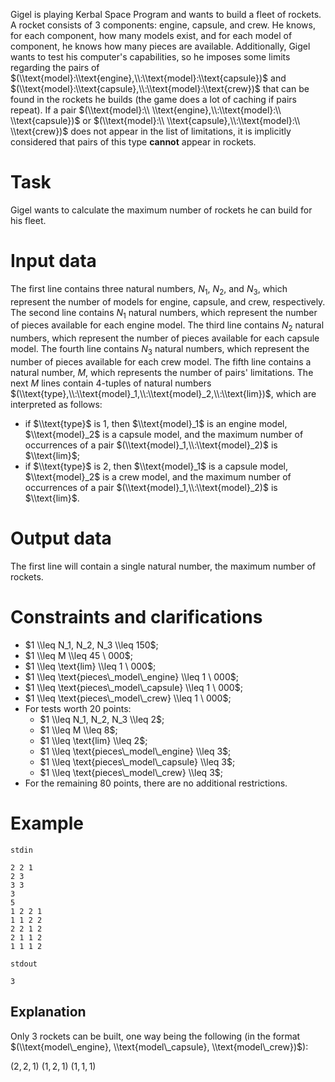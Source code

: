 Gigel is playing Kerbal Space Program and wants to build a fleet of rockets. A rocket consists of $3$ components: engine, capsule, and crew. He knows, for each component, how many models exist, and for each model of component, he knows how many pieces are available. Additionally, Gigel wants to test his computer's capabilities, so he imposes some limits regarding the pairs of $(\\text{model}:\\text{engine},\\:\\text{model}:\\text{capsule})$ and $(\\text{model}:\\text{capsule},\\:\\text{model}:\\text{crew})$ that can be found in the rockets he builds (the game does a lot of caching if pairs repeat). If a pair $(\\text{model}:\\ \\text{engine},\\:\\text{model}:\\ \\text{capsule})$ or $(\\text{model}:\\ \\text{capsule},\\:\\text{model}:\\ \\text{crew})$ does not appear in the list of limitations, it is implicitly considered that pairs of this type **cannot** appear in rockets.

# Task

Gigel wants to calculate the maximum number of rockets he can build for his fleet.

# Input data

The first line contains three natural numbers, $N_1$, $N_2$, and $N_3$, which represent the number of models for engine, capsule, and crew, respectively.
The second line contains $N_1$ natural numbers, which represent the number of pieces available for each engine model.
The third line contains $N_2$ natural numbers, which represent the number of pieces available for each capsule model.
The fourth line contains $N_3$ natural numbers, which represent the number of pieces available for each crew model.
The fifth line contains a natural number, $M$, which represents the number of pairs' limitations.
The next $M$ lines contain 4-tuples of natural numbers $(\\text{type},\\:\\text{model}_1,\\:\\text{model}_2,\\:\\text{lim})$, which are interpreted as follows:
* if $\\text{type}$ is $1$, then $\\text{model}_1$ is an engine model, $\\text{model}_2$ is a capsule model, and the maximum number of occurrences of a pair $(\\text{model}_1,\\:\\text{model}_2)$ is $\\text{lim}$;
* if $\\text{type}$ is $2$, then $\\text{model}_1$ is a capsule model, $\\text{model}_2$ is a crew model, and the maximum number of occurrences of a pair $(\\text{model}_1,\\:\\text{model}_2)$ is $\\text{lim}$.

# Output data

The first line will contain a single natural number, the maximum number of rockets.

# Constraints and clarifications

* $1 \\leq N_1, N_2, N_3 \\leq 150$;
* $1 \\leq M \\leq 45 \ 000$;
* $1 \\leq \text{lim} \\leq 1 \ 000$;
* $1 \\leq \text{pieces\_model\_engine} \\leq 1 \ 000$;
* $1 \\leq \text{pieces\_model\_capsule} \\leq 1 \ 000$;
* $1 \\leq \text{pieces\_model\_crew} \\leq 1 \ 000$;
* For tests worth $20$ points: 
    - $1 \\leq N_1, N_2, N_3 \\leq 2$;
    - $1 \\leq M \\leq 8$;
    - $1 \\leq \text{lim} \\leq 2$;
    - $1 \\leq \text{pieces\_model\_engine} \\leq 3$;
    - $1 \\leq \text{pieces\_model\_capsule} \\leq 3$;
    - $1 \\leq \text{pieces\_model\_crew} \\leq 3$;
* For the remaining $80$ points, there are no additional restrictions.

# Example

`stdin`
```
2 2 1
2 3
3 3
3
5
1 2 2 1
1 1 2 2
2 2 1 2
2 1 1 2
1 1 1 2
```

`stdout`
```
3
```

## Explanation

Only $3$ rockets can be built, one way being the following (in the format $(\\text{model\_engine}, \\text{model\_capsule}, \\text{model\_crew})$):

$(2, 2, 1)$
$(1, 2, 1)$
$(1, 1, 1)$